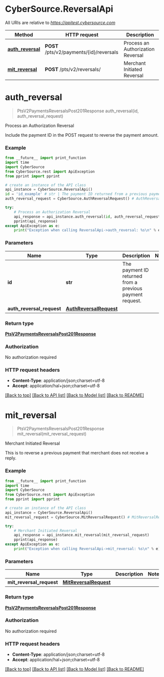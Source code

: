 # CyberSource.ReversalApi

All URIs are relative to *https://apitest.cybersource.com*

Method | HTTP request | Description
------------- | ------------- | -------------
[**auth_reversal**](ReversalApi.md#auth_reversal) | **POST** /pts/v2/payments/{id}/reversals | Process an Authorization Reversal
[**mit_reversal**](ReversalApi.md#mit_reversal) | **POST** /pts/v2/reversals/ | Merchant Initiated Reversal


# **auth_reversal**
> PtsV2PaymentsReversalsPost201Response auth_reversal(id, auth_reversal_request)

Process an Authorization Reversal

Include the payment ID in the POST request to reverse the payment amount.

### Example 
```python
from __future__ import print_function
import time
import CyberSource
from CyberSource.rest import ApiException
from pprint import pprint

# create an instance of the API class
api_instance = CyberSource.ReversalApi()
id = 'id_example' # str | The payment ID returned from a previous payment request.
auth_reversal_request = CyberSource.AuthReversalRequest() # AuthReversalRequest | 

try: 
    # Process an Authorization Reversal
    api_response = api_instance.auth_reversal(id, auth_reversal_request)
    pprint(api_response)
except ApiException as e:
    print("Exception when calling ReversalApi->auth_reversal: %s\n" % e)
```

### Parameters

Name | Type | Description  | Notes
------------- | ------------- | ------------- | -------------
 **id** | **str**| The payment ID returned from a previous payment request. | 
 **auth_reversal_request** | [**AuthReversalRequest**](AuthReversalRequest.md)|  | 

### Return type

[**PtsV2PaymentsReversalsPost201Response**](PtsV2PaymentsReversalsPost201Response.md)

### Authorization

No authorization required

### HTTP request headers

 - **Content-Type**: application/json;charset=utf-8
 - **Accept**: application/hal+json;charset=utf-8

[[Back to top]](#) [[Back to API list]](../README.md#documentation-for-api-endpoints) [[Back to Model list]](../README.md#documentation-for-models) [[Back to README]](../README.md)

# **mit_reversal**
> PtsV2PaymentsReversalsPost201Response mit_reversal(mit_reversal_request)

Merchant Initiated Reversal

This is to reverse a previous payment that merchant does not receive a reply.

### Example 
```python
from __future__ import print_function
import time
import CyberSource
from CyberSource.rest import ApiException
from pprint import pprint

# create an instance of the API class
api_instance = CyberSource.ReversalApi()
mit_reversal_request = CyberSource.MitReversalRequest() # MitReversalRequest | 

try: 
    # Merchant Initiated Reversal
    api_response = api_instance.mit_reversal(mit_reversal_request)
    pprint(api_response)
except ApiException as e:
    print("Exception when calling ReversalApi->mit_reversal: %s\n" % e)
```

### Parameters

Name | Type | Description  | Notes
------------- | ------------- | ------------- | -------------
 **mit_reversal_request** | [**MitReversalRequest**](MitReversalRequest.md)|  | 

### Return type

[**PtsV2PaymentsReversalsPost201Response**](PtsV2PaymentsReversalsPost201Response.md)

### Authorization

No authorization required

### HTTP request headers

 - **Content-Type**: application/json;charset=utf-8
 - **Accept**: application/hal+json;charset=utf-8

[[Back to top]](#) [[Back to API list]](../README.md#documentation-for-api-endpoints) [[Back to Model list]](../README.md#documentation-for-models) [[Back to README]](../README.md)

